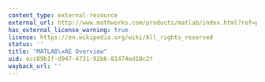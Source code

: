```yaml
---
content_type: external-resource
external_url: http://www.mathworks.com/products/matlab/index.html?ref=pfo
has_external_license_warning: true
license: https://en.wikipedia.org/wiki/All_rights_reserved
status: ''
title: "MATLAB\xAE Overview"
uid: ecc89b1f-d947-4731-92b6-81474ed18c2f
wayback_url: ''
---
```

